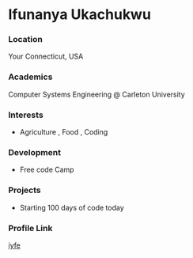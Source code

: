 # Ifunanya Ukachukwu  

### Location

Your Connecticut, USA

### Academics

Computer Systems Engineering @ Carleton University
### Interests

- Agriculture , Food , Coding

### Development

- Free code Camp

### Projects

- Starting 100 days of code today 

### Profile Link

[iyfe](https://github.com/iyfe)
